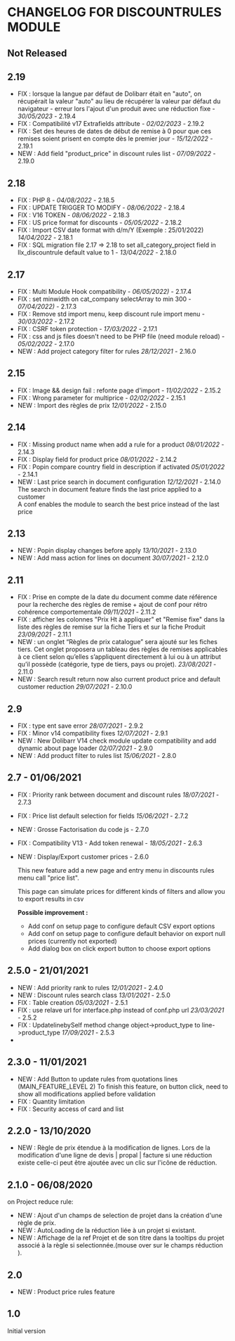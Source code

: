 # CHANGELOG FOR DISCOUNTRULES MODULE

## Not Released



## 2.19
- FIX : lorsque la langue par défaut de Dolibarr était en "auto", on récupérait la valeur "auto" au lieu de récupérer la valeur par défaut du navigateur - erreur lors l'ajout d'un produit avec une réduction fixe  - *30/05/2023* - 2.19.4
- FIX : Compatibilité v17 Extrafields attribute - *02/02/2023* - 2.19.2
- FIX : Set des heures de dates de début de remise à 0 pour que ces remises soient prisent en compte dès le premier jour - *15/12/2022* - 2.19.1
- NEW : Add field "product_price" in discount rules list - *07/09/2022* - 2.19.0

## 2.18

- FIX : PHP 8  - *04/08/2022* - 2.18.5  
- FIX : UPDATE TRIGGER TO MODIFY  - *08/06/2022* - 2.18.4  
- FIX : V16 TOKEN - *08/06/2022* - 2.18.3
- FIX : US price format for discounts - *05/05/2022* - 2.18.2
- FIX : Import CSV date format with d/m/Y (Exemple : 25/01/2022) *14/04/2022* - 2.18.1
- FIX : SQL migration file 2.17 => 2.18 to set all_category_project field in llx_discountrule default value to 1 - *13/04/2022* - 2.18.0


## 2.17
- FIX : Multi Module Hook compatibility - *06/05/2022)* - 2.17.4
- FIX : set minwidth on cat_company selectArray to min 300  - *07/04/2022)* - 2.17.3  
- FIX : Remove std import menu, keep discount rule import menu - *30/03/2022* - 2.17.2
- FIX : CSRF token protection - *17/03/2022* - 2.17.1
- FIX : css and js files doesn't need to be PHP file (need module reload) - *05/02/2022* - 2.17.0
- NEW : Add project category filter for rules *28/12/2021* - 2.16.0

## 2.15

- FIX : Image && design fail : refonte page d'import - *11/02/2022* - 2.15.2
- FIX : Wrong parameter for multiprice - *02/02/2022* - 2.15.1
- NEW : Import des règles de prix  *12/01/2022* - 2.15.0

## 2.14

- FIX : Missing product name when add a rule for a product *08/01/2022* - 2.14.3
- FIX : Display field for product price *08/01/2022* - 2.14.2
- FIX : Popin compare country field in description if activated *05/01/2022* - 2.14.1
- NEW : Last price search in document configuration *12/12/2021* - 2.14.0  
  The search in document feature finds the last price applied to a customer  
  A conf enables the module to search the best price instead of the last price

## 2.13

- NEW : Popin display changes before apply *13/10/2021* - 2.13.0
- NEW : Add mass action for lines on document *30/07/2021* - 2.12.0

## 2.11

- FIX : Prise en compte de la date du document comme date référence pour la recherche des règles de remise + ajout de conf pour rétro cohérence comportementale *09/11/2021* - 2.11.2
- FIX : afficher les colonnes "Prix Ht à appliquer" et "Remise fixe" dans la liste des règles de remise sur la fiche Tiers et sur la fiche Produit *23/09/2021* - 2.11.1
- NEW : un onglet “Règles de prix catalogue” sera ajouté sur les fiches tiers. Cet onglet proposera un tableau des règles de remises applicables à ce client selon qu’elles s’appliquent directement à lui ou à un attribut qu’il possède (catégorie, type de tiers, pays ou projet). *23/08/2021* - 2.11.0
- NEW : Search result return now also current product price and default customer reduction *29/07/2021* - 2.10.0

## 2.9

- FIX : type ent save error *28/07/2021* - 2.9.2
- FIX : Minor v14 compatibility fixes *12/07/2021* - 2.9.1
- NEW : New Dolibarr V14 check module update compatibility and add dynamic about page loader  *02/07/2021* - 2.9.0
- NEW : Add product filter to rules list *15/06/2021* - 2.8.0

## 2.7 - 01/06/2021

- FIX : Priority rank between document and discount rules  *18/07/2021* - 2.7.3
- FIX : Price list default selection for fields *15/06/2021* - 2.7.2
- NEW : Grosse Factorisation du code js - 2.7.0
- FIX : Compatibility V13 - Add token renewal - *18/05/2021* - 2.6.3
- NEW : Display/Export customer prices  - 2.6.0

  This new feature add a new page and entry menu in discounts rules menu call "price list".
  
  This page can simulate prices for different kinds of filters and allow you to export results in csv
  
    **Possible improvement :**
  
    - Add conf on setup page to configure default CSV export options
    - Add conf on setup page to configure default behavior on export null prices (currently not exported)
    - Add dialog box on click export button to choose export options

## 2.5.0 - 21/01/2021
- NEW : Add priority rank to rules *12/01/2021* - 2.4.0
- NEW : Discount rules search class *13/01/2021* - 2.5.0
- FIX : Table creation *05/03/2021* - 2.5.1
- FIX : use relave url for interface.php instead of conf.php url *23/03/2021* - 2.5.2
- FIX : UpdatelinebySelf method  change object->product_type to line->product_type *17/09/2021* - 2.5.3
- 
## 2.3.0 - 11/01/2021

- NEW : Add Button to update rules from quotations lines (MAIN_FEATURE_LEVEL 2)
  To finish this feature, on button click, need to show all modifications applied before validation
- FIX : Quantity limitation
- FIX : Security access of card and list

## 2.2.0 - 13/10/2020

- NEW : Règle de prix étendue à la modification de lignes.
   Lors de la modification d'une ligne de devis | propal | facture si une réduction existe celle-ci peut être ajoutée avec un clic sur l'icône de réduction.

## 2.1.0 - 06/08/2020
on  Project reduce rule:

- NEW : Ajout d'un champs de selection de projet dans la création d'une règle de prix.
- NEW : AutoLoading de la réduction liée à un projet si existant. 
- NEW : Affichage de la ref Projet et de son titre dans la tooltips du projet associé à la règle si selectionnée.(mouse over sur  le champs réduction ).  

## 2.0
- NEW : Product price rules feature


## 1.0
Initial version
